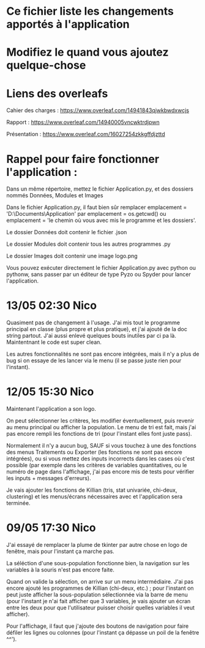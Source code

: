 # Ce fichier liste les changements apportés à l'application
# Modifiez le quand vous ajoutez quelque-chose


# Liens des overleafs

Cahier des charges :  https://www.overleaf.com/14941843qjwkbwdxwcjs

Rapport :             https://www.overleaf.com/14940005vncwktrdjpwn

Présentation :        https://www.overleaf.com/16027254zkkgffdjzttd


# Rappel pour faire fonctionner l'application :

Dans un même répertoire, mettez le fichier Application.py, et des dossiers nommés Données, Modules et Images

Dans le fichier Application.py, il faut bien sûr remplacer emplacement = 'D:\\Documents\\Application' par emplacement = os.getcwd() ou emplacement = 'le chemin où vous avec mis le programme et les dossiers'.

Le dossier Données doit contenir le fichier .json

Le dossier Modules doit contenir tous les autres programmes .py

Le dossier Images doit contenir une image logo.png

Vous pouvez exécuter directement le fichier Application.py avec python ou pythonw, sans passer par un éditeur de type Pyzo ou Spyder pour lancer l'application.


# 13/05 02:30 Nico

Quasiment pas de changement à l'usage. J'ai mis tout le programme principal en classe (plus propre et plus pratique), et j'ai ajouté de la doc string partout. J'ai aussi enlevé quelques bouts inutiles par ci pa là. Maintentnant le code est super clean.

Les autres fonctionnalités ne sont pas encore intégrées, mais il n'y a plus de bug si on essaye de les lancer via le menu (il se passe juste rien pour l'instant).


# 12/05 15:30 Nico

Maintenant l'application a son logo.

On peut sélectionner les critères, les modifier éventuellement, puis revenir au menu principal ou afficher la population. Le menu de tri est fait, mais j'ai pas encore rempli les fonctions de tri (pour l'instant elles font juste pass).

Normalement il n'y a aucun bug, SAUF si vous touchez à une des fonctions des menus Traitements ou Exporter (les fonctions ne sont pas encore intégrées), ou si vous mettez des inputs incorrects dans les cases où c'est possible (par exemple dans les critères de variables quantitatives, ou le numéro de page dans l'affichage, j'ai pas encore mis de tests pour vérifier les inputs + messages d'erreurs).

Je vais ajouter les fonctions de Killian (tris, stat univariée, chi-deux, clustering) et les menus/écrans nécessaires avec et l'application sera terminée.


# 09/05 17:30 Nico

J'ai essayé de remplacer la plume de tkinter par autre chose en logo de fenêtre, mais pour l'instant ça marche pas.

La séléction d'une sous-population fonctionne bien, la navigation sur les variables à la souris n'est pas encore faite.

Quand on valide la sélection, on arrive sur un menu intermédiaire. J'ai pas encore ajouté les programmes de Killian (chi-deux, etc.) ; pour l'instant on peut juste afficher la sous-population sélectionnée via la barre de menu (pour l'instant je n'ai fait afficher que 3 variables, je vais ajouter un écran entre les deux pour que l'utilisateur puisser choisir quelles variables il veut afficher).

Pour l'affichage, il faut que j'ajoute des boutons de navigation pour faire défiler les lignes ou colonnes (pour l'instant ça dépasse un poil de la fenêtre ^^').
